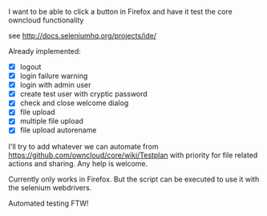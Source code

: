 I want to be able to click a button in Firefox and have it test the core owncloud functionality

see http://docs.seleniumhq.org/projects/ide/

Already implemented:

- [x] logout
- [x] login failure warning
- [x] login with admin user
- [x] create test user with cryptic password
- [x] check and close welcome dialog
- [x] file upload
- [x] multiple file upload
- [x] file upload autorename

I'll try to add whatever we can automate from https://github.com/owncloud/core/wiki/Testplan with priority for file related actions and sharing. Any help is welcome.

Currently only works in Firefox. But the script can be executed to use it with the selenium webdrivers.

Automated testing FTW!
